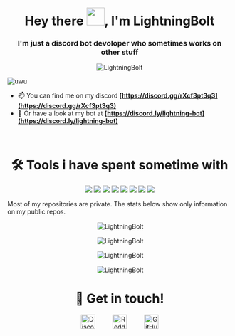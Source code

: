 <h1 align="center">Hey there <img src="https://raw.githubusercontent.com/MartinHeinz/MartinHeinz/master/wave.gif" width="40px">, I'm LightningBolt</h1>
<h3 align="center">I'm just a discord bot devoloper who sometimes works on other stuff</h3>

<p align="center"> <img src="https://komarev.com/ghpvc/?username=LightningBolt62&style=flat-square" alt="LightningBolt" /> </p>

<div align="left"><img alt="uwu"src="https://discord.c99.nl/widget/theme-3/733232145304125540.png"></div>

- 📫 You can find me on my discord **[https://discord.gg/rXcf3pt3q3](https://discord.gg/rXcf3pt3q3)**
- 🤖 Or have a look at my bot at **[https://discord.ly/lightning-bot](https://discord.ly/lightning-bot)**
<br>
<h1 align="center">🛠️ Tools i have spent sometime with</h1>
<p align="center"><img src="https://img.shields.io/badge/node.js%20-%2343853D.svg?&style=for-the-badge&logo=node.js&logoColor=white"/>   <img src="https://img.shields.io/badge/javascript%20-%23323330.svg?&style=for-the-badge&logo=javascript&logoColor=%23F7DF1E"/>   <img src="https://img.shields.io/badge/html5%20-%23E34F26.svg?&style=for-the-badge&logo=html5&logoColor=white"/>   <img src="https://img.shields.io/badge/css3%20-%231572B6.svg?&style=for-the-badge&logo=css3&logoColor=white"/>   <img src="https://img.shields.io/badge/python%20-%2314354C.svg?&style=for-the-badge&logo=python&logoColor=white"/>   <img src="https://img.shields.io/badge/express.js%20-%23404d59.svg?&style=for-the-badge"/>   <img src="https://img.shields.io/badge/github%20-%23121011.svg?&style=for-the-badge&logo=github&logoColor=white"/>   <img src ="https://img.shields.io/badge/MongoDB-%234ea94b.svg?&style=for-the-badge&logo=mongodb&logoColor=white"/></p>
Most of my repositories are private. The stats below show only information on my public repos.
<p align="center">&nbsp;<img align="center" src="https://github-readme-stats.vercel.app/api/top-langs/?username=LightningBolt62&layout=compact&theme=radical" alt="LightningBolt" /></p>
<p align="center">&nbsp;<img align="center" src="https://github-profile-trophy.vercel.app/?username=LightningBolt62&row=2&column=3&theme=radical" alt="LightningBolt" /></p>
<p align="center">&nbsp;<img align="center" src="https://github-readme-stats.vercel.app/api?username=LightningBolt62&show_icons=true&theme=radical" alt="LightningBolt" /></p>
<p align="center">&nbsp;<img align="center" src="https://github-readme-streak-stats.herokuapp.com/?user=LightningBolt62&theme=dark" alt="LightningBolt" /></p>
<h1 align="center">🤝 Get in touch!</h1>
<p align="center">
<a href="https://discord.com/users/733232145304125540" target="_blank"><img alt="Discord" title="Discord" height="32" width="32" src="https://raw.githubusercontent.com/peterthehan/peterthehan/master/assets/discord.svg"></a>&nbsp;&nbsp;&nbsp;&nbsp;&nbsp;&nbsp;&nbsp;&nbsp;&nbsp;
<a href="https://reddit.com/u/LightningBolt62" target="_blank"><img alt="Reddit" title="Reddit" height="32" width="32" src="https://raw.githubusercontent.com/peterthehan/peterthehan/master/assets/reddit.svg"></a>&nbsp;&nbsp;&nbsp;&nbsp;&nbsp;&nbsp;&nbsp;&nbsp;&nbsp;
<a href="https://github.com/Lightning_Bolt62"><img alt="GitHub" title="GitHub" height="32" width="32" src="https://raw.githubusercontent.com/peterthehan/peterthehan/master/assets/github.svg"></a>
</p>
